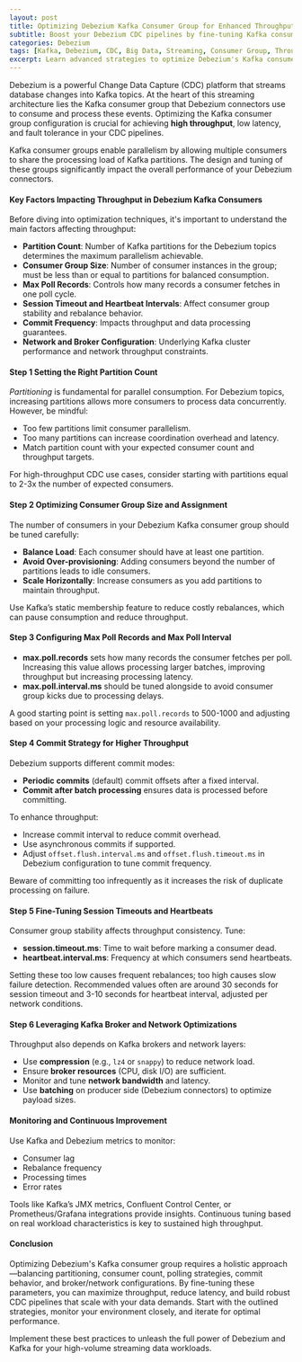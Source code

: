 ```yaml
---
layout: post  
title: Optimizing Debezium Kafka Consumer Group for Enhanced Throughput  
subtitle: Boost your Debezium CDC pipelines by fine-tuning Kafka consumer groups for maximum throughput and efficiency  
categories: Debezium  
tags: [Kafka, Debezium, CDC, Big Data, Streaming, Consumer Group, Throughput, Performance Tuning]  
excerpt: Learn advanced strategies to optimize Debezium's Kafka consumer groups, improving throughput and performance in your data streaming pipelines with Kafka CDC.  
---
```

Debezium is a powerful Change Data Capture (CDC) platform that streams database changes into Kafka topics. At the heart of this streaming architecture lies the Kafka consumer group that Debezium connectors use to consume and process these events. Optimizing the Kafka consumer group configuration is crucial for achieving **high throughput**, low latency, and fault tolerance in your CDC pipelines.

Kafka consumer groups enable parallelism by allowing multiple consumers to share the processing load of Kafka partitions. The design and tuning of these groups significantly impact the overall performance of your Debezium connectors.

#### Key Factors Impacting Throughput in Debezium Kafka Consumers

Before diving into optimization techniques, it's important to understand the main factors affecting throughput:

- **Partition Count**: Number of Kafka partitions for the Debezium topics determines the maximum parallelism achievable.
- **Consumer Group Size**: Number of consumer instances in the group; must be less than or equal to partitions for balanced consumption.
- **Max Poll Records**: Controls how many records a consumer fetches in one poll cycle.
- **Session Timeout and Heartbeat Intervals**: Affect consumer group stability and rebalance behavior.
- **Commit Frequency**: Impacts throughput and data processing guarantees.
- **Network and Broker Configuration**: Underlying Kafka cluster performance and network throughput constraints.

#### Step 1 Setting the Right Partition Count

*Partitioning* is fundamental for parallel consumption. For Debezium topics, increasing partitions allows more consumers to process data concurrently. However, be mindful:

- Too few partitions limit consumer parallelism.
- Too many partitions can increase coordination overhead and latency.
- Match partition count with your expected consumer count and throughput targets.

For high-throughput CDC use cases, consider starting with partitions equal to 2-3x the number of expected consumers.

#### Step 2 Optimizing Consumer Group Size and Assignment

The number of consumers in your Debezium Kafka consumer group should be tuned carefully:

- **Balance Load**: Each consumer should have at least one partition.
- **Avoid Over-provisioning**: Adding consumers beyond the number of partitions leads to idle consumers.
- **Scale Horizontally**: Increase consumers as you add partitions to maintain throughput.

Use Kafka’s static membership feature to reduce costly rebalances, which can pause consumption and reduce throughput.

#### Step 3 Configuring Max Poll Records and Max Poll Interval

- **max.poll.records** sets how many records the consumer fetches per poll. Increasing this value allows processing larger batches, improving throughput but increasing processing latency.
- **max.poll.interval.ms** should be tuned alongside to avoid consumer group kicks due to processing delays.

A good starting point is setting `max.poll.records` to 500-1000 and adjusting based on your processing logic and resource availability.

#### Step 4 Commit Strategy for Higher Throughput

Debezium supports different commit modes:

- **Periodic commits** (default) commit offsets after a fixed interval.
- **Commit after batch processing** ensures data is processed before committing.

To enhance throughput:

- Increase commit interval to reduce commit overhead.
- Use asynchronous commits if supported.
- Adjust `offset.flush.interval.ms` and `offset.flush.timeout.ms` in Debezium configuration to tune commit frequency.

Beware of committing too infrequently as it increases the risk of duplicate processing on failure.

#### Step 5 Fine-Tuning Session Timeouts and Heartbeats

Consumer group stability affects throughput consistency. Tune:

- **session.timeout.ms**: Time to wait before marking a consumer dead.
- **heartbeat.interval.ms**: Frequency at which consumers send heartbeats.

Setting these too low causes frequent rebalances; too high causes slow failure detection. Recommended values often are around 30 seconds for session timeout and 3-10 seconds for heartbeat interval, adjusted per network conditions.

#### Step 6 Leveraging Kafka Broker and Network Optimizations

Throughput also depends on Kafka brokers and network layers:

- Use **compression** (e.g., `lz4` or `snappy`) to reduce network load.
- Ensure **broker resources** (CPU, disk I/O) are sufficient.
- Monitor and tune **network bandwidth** and latency.
- Use **batching** on producer side (Debezium connectors) to optimize payload sizes.

#### Monitoring and Continuous Improvement

Use Kafka and Debezium metrics to monitor:

- Consumer lag
- Rebalance frequency
- Processing times
- Error rates

Tools like Kafka’s JMX metrics, Confluent Control Center, or Prometheus/Grafana integrations provide insights. Continuous tuning based on real workload characteristics is key to sustained high throughput.

#### Conclusion

Optimizing Debezium's Kafka consumer group requires a holistic approach—balancing partitioning, consumer count, polling strategies, commit behavior, and broker/network configurations. By fine-tuning these parameters, you can maximize throughput, reduce latency, and build robust CDC pipelines that scale with your data demands. Start with the outlined strategies, monitor your environment closely, and iterate for optimal performance.

Implement these best practices to unleash the full power of Debezium and Kafka for your high-volume streaming data workloads.
